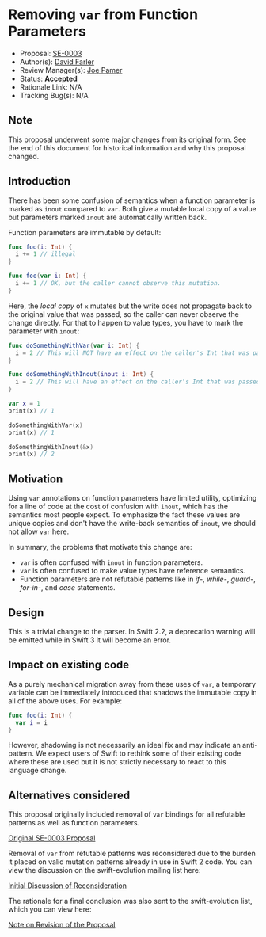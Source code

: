 # Removing `var` from Function Parameters

* Proposal: [SE-0003](https://github.com/apple/swift-evolution/blob/master/proposals/0003-remove-var-parameters-patterns.md)
* Author(s): [David Farler](https://github.com/bitjammer)
* Review Manager(s): [Joe Pamer](https://github.com/jopamer)
* Status: **Accepted**
* Rationale Link: N/A
* Tracking Bug(s): N/A

## Note

This proposal underwent some major changes from its original form. See
the end of this document for historical information and why this
proposal changed.

## Introduction

There has been some confusion of semantics when a function parameter is
marked as `inout` compared to `var`. Both give a mutable local copy of a
value but parameters marked `inout` are automatically written back.

Function parameters are immutable by default:

```swift
func foo(i: Int) {
  i += 1 // illegal
}

func foo(var i: Int) {
  i += 1 // OK, but the caller cannot observe this mutation.
}
```

Here, the *local copy* of `x` mutates but the write does not propagate back to
the original value that was passed, so the caller can never observe the change
directly.  For that to happen to value types, you have to mark the parameter
with `inout`:

```swift
func doSomethingWithVar(var i: Int) {
  i = 2 // This will NOT have an effect on the caller's Int that was passed, but i can be modified locally
}

func doSomethingWithInout(inout i: Int) {
  i = 2 // This will have an effect on the caller's Int that was passed.
}

var x = 1
print(x) // 1

doSomethingWithVar(x)
print(x) // 1

doSomethingWithInout(&x)
print(x) // 2
```

## Motivation

Using `var` annotations on function parameters have limited utility,
optimizing for a line of code at the cost of confusion with `inout`,
which has the semantics most people expect. To emphasize the fact these
values are unique copies and don't have the write-back semantics of
`inout`, we should not allow `var` here.

In summary, the problems that motivate this change are:

- `var` is often confused with `inout` in function parameters.
- `var` is often confused to make value types have reference semantics.
- Function parameters are not refutable patterns like in *if-*,
  *while-*, *guard-*, *for-in-*, and *case* statements.

## Design

This is a trivial change to the parser. In Swift 2.2, a deprecation
warning will be emitted while in Swift 3 it will become an error.

## Impact on existing code

As a purely mechanical migration away from these uses of `var`, a temporary
variable can be immediately introduced that shadows the immutable copy in all of
the above uses. For example:

```swift
func foo(i: Int) {
  var i = i
}
```

However, shadowing is not necessarily an ideal fix and may indicate an
anti-pattern. We expect users of Swift to rethink some of their existing
code where these are used but it is not strictly necessary to react to
this language change.

## Alternatives considered

This proposal originally included removal of `var` bindings for all
refutable patterns as well as function parameters.

[Original SE-0003 Proposal](https://github.com/apple/swift-evolution/blob/8cd734260bc60d6d49dbfb48de5632e63bf200cc/proposals/0003-remove-var-parameters-patterns.md)

Removal of `var` from refutable patterns was reconsidered due to the
burden it placed on valid mutation patterns already in use in Swift 2
code. You can view the discussion on the swift-evolution mailing list
here:

[Initial Discussion of Reconsideration](https://lists.swift.org/pipermail/swift-evolution/Week-of-Mon-20160118/007326.html)

The rationale for a final conclusion was also sent to the
swift-evolution list, which you can view here:

[Note on Revision of the Proposal](https://lists.swift.org/pipermail/swift-evolution/Week-of-Mon-20160125/008145.html)
